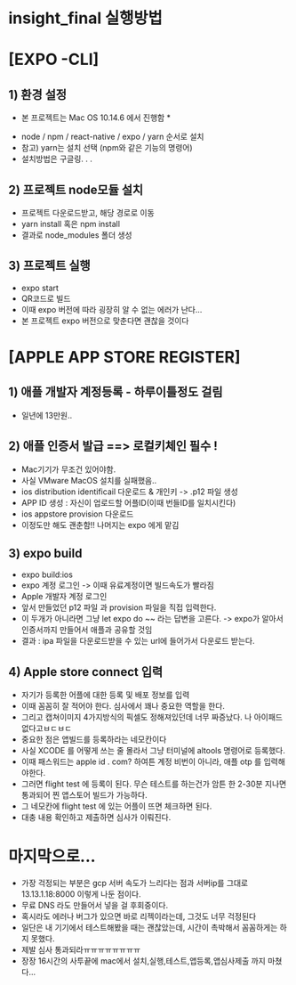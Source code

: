 # insight_final 실행방법

# [EXPO -CLI]
## 1) 환경 설정
* 본 프로젝트는 Mac OS 10.14.6 에서 진행함 *
- node / npm / react-native / expo / yarn 순서로 설치 
- 참고) yarn는 설치 선택 (npm와 같은 기능의 명령어)
- 설치방법은 구글링. . . 

## 2) 프로젝트 node모듈 설치
- 프로젝트 다운로드받고, 해당 경로로 이동
- yarn install 혹은 npm install
- 결과로 node_modules 폴더 생성

## 3) 프로젝트 실행
- expo start
- QR코드로 빌드
- 이때 expo 버전에 따라 굉장히 알 수 없는 에러가 난다...
- 본 프로젝트 expo 버전으로 맞춘다면 괜찮을 것이다

# [APPLE APP STORE REGISTER]
## 1) 애플 개발자 계정등록 - 하루이틀정도 걸림
- 일년에 13만원..

## 2) 애플 인증서 발급  ==> 로컬키체인 필수 ! 
- Mac기기가 무조건 있어야함. 
- 사실 VMware MacOS 설치를 실패했음.. 
- ios distribution identificail 다운로드 & 개인키 -> .p12 파일 생성
- APP ID 생성 : 자신이 업로드할 어플ID(이때 번들ID를 일치시킨다)
- ios appstore provision 다운로드 
- 이정도만 해도 괜춘함!! 나머지는 expo 에게 맡김

## 3) expo build
- expo build:ios
- expo 계정 로그인 -> 이때 유료계정이면 빌드속도가 빨라짐
- Apple 개발자 계정 로그인
- 앞서 만들었던 p12 파일 과 provision 파일을 직접 입력한다.
- 이 두개가 아니라면 그냥 let expo do ~~ 라는 답변을 고른다. -> expo가 알아서 인증서까지 만들어서 애플과 공유할 것임
- 결과 : ipa 파일을 다운로드받을 수 있는 url에 들어가서 다운로드 받는다.

## 4) Apple store connect 입력
- 자기가 등록한 어플에 대한 등록 및 배포 정보를 입력
- 이때 꼼꼼히 잘 적어야 한다. 심사에서 꽤나 중요한 역할을 한다.
- 그리고 캡쳐이미지 4가지방식의 픽셀도 정해져있던데 너무 짜증났다. 나 아이패드없다고ㅂㄷㅂㄷ
- 중요한 점은 앱빌드를 등록하라는 네모칸이다
- 사실 XCODE 를 어떻게 쓰는 줄 몰라서 그냥 터미널에 altools 명령어로 등록했다.
- 이때 패스워드는 apple id . com? 하여튼 계정 비번이 아니라, 애플 otp 를 입력해야한다.
- 그러면 flight test 에 등록이 된다. 무슨 테스트를 하는건가 암튼 한 2-30분 지나면 통과되어 찐 앱스토어 빌드가 가능하다.
- 그 네모칸에 flight test 에 있는 어플이 뜨면 체크하면 된다.
- 대충 내용 확인하고 제출하면 심사가 이뤄진다.


# 마지막으로...
* 가장 걱정되는 부분은 gcp 서버 속도가 느리다는 점과 서버ip를 그대로 13.13.1.18:8000 이렇게 나둔 점이다.
* 무료 DNS 라도 만들어서 넣을 걸 후회중이다.
* 혹시라도 에러나 버그가 있으면 바로 리젝이라는데, 그것도 너무 걱정된다 
* 일단은 내 기기에서 테스트해봤을 때는 괜찮았는데, 시간이 촉박해서 꼼꼼하게는 하지 못했다.
* 제발 심사 통과되라ㅠㅠㅠㅠㅠㅠㅠㅠ
* 장장 16시간의 사투끝에 mac에서 설치,실행,테스트,앱등록,앱심사제출 까지 마쳤다...









